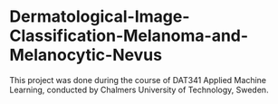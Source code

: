 # Dermatological-Image-Classification-Melanoma-and-Melanocytic-Nevus

This project was done during the course of DAT341 Applied Machine Learning, conducted by Chalmers University of Technology, Sweden.
